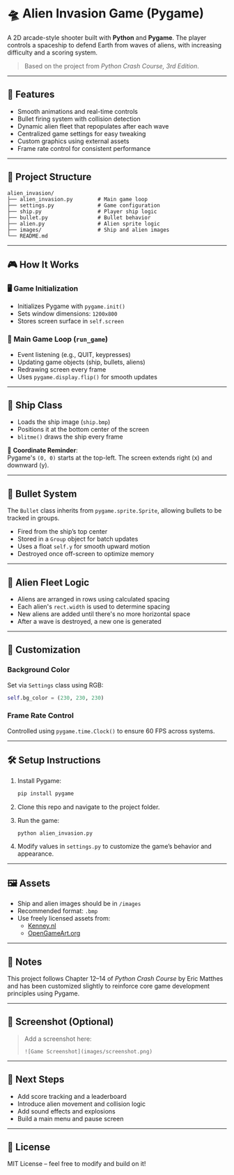# 🛸 Alien Invasion Game (Pygame)

A 2D arcade-style shooter built with **Python** and **Pygame**. The player controls a spaceship to defend Earth from waves of aliens, with increasing difficulty and a scoring system.

> Based on the project from *Python Crash Course, 3rd Edition*.

---

## 🚀 Features

- Smooth animations and real-time controls  
- Bullet firing system with collision detection  
- Dynamic alien fleet that repopulates after each wave  
- Centralized game settings for easy tweaking  
- Custom graphics using external assets  
- Frame rate control for consistent performance

---

## 📁 Project Structure

```
alien_invasion/
├── alien_invasion.py        # Main game loop
├── settings.py              # Game configuration
├── ship.py                  # Player ship logic
├── bullet.py                # Bullet behavior
├── alien.py                 # Alien sprite logic
├── images/                  # Ship and alien images
└── README.md
```

---

## 🎮 How It Works

### 🖥️ Game Initialization
- Initializes Pygame with `pygame.init()`
- Sets window dimensions: `1200x800`
- Stores screen surface in `self.screen`

### 🔄 Main Game Loop (`run_game`)
- Event listening (e.g., QUIT, keypresses)  
- Updating game objects (ship, bullets, aliens)  
- Redrawing screen every frame  
- Uses `pygame.display.flip()` for smooth updates

---

## 🚢 Ship Class

- Loads the ship image (`ship.bmp`)  
- Positions it at the bottom center of the screen  
- `blitme()` draws the ship every frame

📌 **Coordinate Reminder**:  
Pygame's `(0, 0)` starts at the top-left. The screen extends right (x) and downward (y).

---

## 🔫 Bullet System

The `Bullet` class inherits from `pygame.sprite.Sprite`, allowing bullets to be tracked in groups.

- Fired from the ship’s top center  
- Stored in a `Group` object for batch updates  
- Uses a float `self.y` for smooth upward motion  
- Destroyed once off-screen to optimize memory

---

## 👾 Alien Fleet Logic

- Aliens are arranged in rows using calculated spacing  
- Each alien's `rect.width` is used to determine spacing  
- New aliens are added until there's no more horizontal space  
- After a wave is destroyed, a new one is generated

---

## 🎨 Customization

### Background Color  
Set via `Settings` class using RGB:  
```python
self.bg_color = (230, 230, 230)
```

### Frame Rate Control  
Controlled using `pygame.time.Clock()` to ensure 60 FPS across systems.

---

## 🛠️ Setup Instructions

1. Install Pygame:  
   ```bash
   pip install pygame
   ```

2. Clone this repo and navigate to the project folder.

3. Run the game:  
   ```bash
   python alien_invasion.py
   ```

4. Modify values in `settings.py` to customize the game’s behavior and appearance.

---

## 🖼️ Assets

- Ship and alien images should be in `/images`  
- Recommended format: `.bmp`  
- Use freely licensed assets from:
  - [Kenney.nl](https://kenney.nl/assets)
  - [OpenGameArt.org](https://opengameart.org)

---

## 📌 Notes

This project follows Chapter 12–14 of *Python Crash Course* by Eric Matthes and has been customized slightly to reinforce core game development principles using Pygame.

---

## 📸 Screenshot (Optional)

> Add a screenshot here:
>  
> `![Game Screenshot](images/screenshot.png)`

---

## 🧠 Next Steps

- Add score tracking and a leaderboard  
- Introduce alien movement and collision logic  
- Add sound effects and explosions  
- Build a main menu and pause screen

---

## 🔗 License

MIT License – feel free to modify and build on it!
